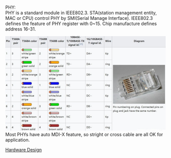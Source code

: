 
PHY:<br>
PHY is a standard module in IEEE802.3. STA(station management entity, MAC or CPU) control PHY by SMI(Serial Manage Interface). IEEE802.3 defines the feature of PHY register with 0~15. Chip manufacture defines address 16-31.

![GitHub Logo](/images/NetCable.jpg)
Most PHYs have auto MDI-X feature, so stright or cross cable are all OK for application.

[Hardware Design](https://www.pianshen.com/article/6827360824/)

